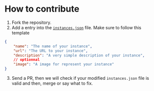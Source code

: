 # How to contribute

1. Fork the repository.
2. Add a entry into the [`instances.json`](instances.json) file. Make sure to follow this template

```json
{
    "name": "The name of your instance",
    "url": "The URL to your instance",
    "description": "A very simple description of your instance",
    // optionnal
    "image": "A image for represent your instance"
}
```

3. Send a PR, then we will check if your modified `instances.json` file is valid and then, merge or say what to fix.
